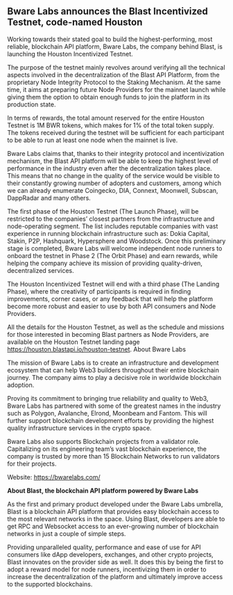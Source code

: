 ## Bware Labs announces the Blast Incentivized Testnet, code-named Houston

Working towards their stated goal to build the highest-performing, most reliable, blockchain API platform, Bware Labs, the company behind Blast, is launching the Houston Incentivized Testnet.

The purpose of the testnet mainly revolves around verifying all the technical aspects involved in the decentralization of the Blast API Platform, from the proprietary Node Integrity Protocol to the Staking Mechanism. At the same time, it aims at preparing future Node Providers for the mainnet launch while giving them the option to obtain enough funds to join the platform in its production state.

In terms of rewards, the total amount reserved for the entire Houston Testnet is 1M BWR tokens, which makes for 1% of the total token supply. The tokens received during the testnet will be sufficient for each participant to be able to run at least one node when the mainnet is live.

Bware Labs claims that, thanks to their integrity protocol and incentivization mechanism, the Blast API platform will be able to keep the highest level of performance in the industry even after the decentralization takes place. This means that no change in the quality of the service would be visible to their constantly growing number of adopters and customers, among which we can already enumerate Coingecko, DIA, Connext, Moonwell, Subscan, DappRadar and many others.

The first phase of the Houston Testnet (The Launch Phase), will be restricted to the companies’ closest partners from the infrastructure and node-operating segment. The list includes reputable companies with vast experience in running blockchain infrastructure such as: Dokia Capital, Stakin, P2P, Hashquark, Hypersphere and Woodstock. Once this preliminary stage is completed, Bware Labs will welcome independent node runners to onboard the testnet in Phase 2 (The Orbit Phase) and earn rewards, while helping the company achieve its mission of providing quality-driven, decentralized services.

The Houston Incentivized Testnet will end with a third phase (The Landing Phase), where the creativity of participants is required in finding improvements, corner cases, or any feedback that will help the platform become more robust and easier to use by both API consumers and Node Providers.

All the details for the Houston Testnet, as well as the schedule and missions for those interested in becoming Blast partners as Node Providers, are available on the Houston Testnet landing page https://houston.blastapi.io/houston-testnet.
About Bware Labs

The mission of Bware Labs is to create an infrastructure and development ecosystem that can help Web3 builders throughout their entire blockchain journey. The company aims to play a decisive role in worldwide blockchain adoption.

Proving its commitment to bringing true reliability and quality to Web3, Bware Labs has partnered with some of the greatest names in the industry such as Polygon, Avalanche, Elrond, Moonbeam and Fantom. This will further support blockchain development efforts by providing the highest quality infrastructure services in the crypto space.

Bware Labs also supports Blockchain projects from a validator role. Capitalizing on its engineering team’s vast blockchain experience, the company is trusted by more than 15 Blockchain Networks to run validators for their projects.

Website: https://bwarelabs.com/

**About Blast, the blockchain API platform powered by Bware Labs**

As the first and primary product developed under the Bware Labs umbrella, Blast is a blockchain API platform that provides easy blockchain access to the most relevant networks in the space. Using Blast, developers are able to get RPC and Websocket access to an ever-growing number of blockchain networks in just a couple of simple steps.

Providing unparalleled quality, performance and ease of use for API consumers like dApp developers, exchanges, and other crypto projects, Blast innovates on the provider side as well. It does this by being the first to adopt a reward model for node runners, incentivizing them in order to increase the decentralization of the platform and ultimately improve access to the supported blockchains. 